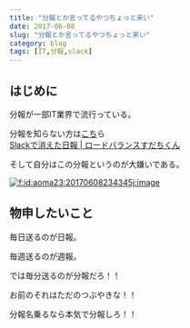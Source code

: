 ```yaml
---
title: "分報とか言ってるやつちょっと来い"
date: 2017-06-08
slug: "分報とか言ってるやつちょっと来い"
category: blog
tags: [IT,分報,slack]
---
```

<h2>はじめに</h2>

<p>分報が一部IT業界で流行っている。</p>

<p>分報を知らない方は<a class="keyword" href="http://d.hatena.ne.jp/keyword/%A4%B3%A4%C1">こち</a>ら<br/>
<a href="https://blog.animereview.jp/slack-funho/">Slack&#x3067;&#x6D88;&#x3048;&#x305F;&#x65E5;&#x5831; | &#x30ED;&#x30FC;&#x30C9;&#x30D0;&#x30E9;&#x30F3;&#x30B9;&#x3059;&#x3060;&#x3061;&#x304F;&#x3093;</a></p>

<p>そして自分はこの分報というのが大嫌いである。</p>

<p><span itemscope itemtype="http://schema.org/Photograph"><a href="http://f.hatena.ne.jp/aoma23/20170608234345" class="hatena-fotolife" itemprop="url"><img src="https://cdn-ak.f.st-hatena.com/images/fotolife/n/naoqoo23/20170608/20170608234345.jpg" alt="f:id:aoma23:20170608234345j:image" title="f:id:aoma23:20170608234345j:image" class="hatena-fotolife" itemprop="image"></a></span></p>

<h2>物申したいこと</h2>

<p>毎日送るのが日報。</p>

<p>毎週送るのが週報。</p>

<p>では毎分送るのが分報だろ！！</p>

<p>お前のそれはただのつぶやきな！！</p>

<p>分報名乗るなら本気で分報しろ！！</p>
